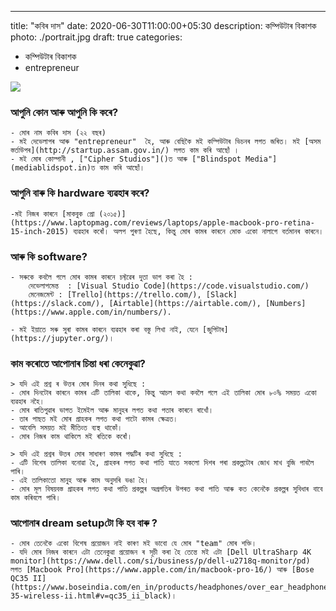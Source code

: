 ---
title: "কবিৰ দাস"
date: 2020-06-30T11:00:00+05:30
description: কম্পিউটাৰ বিকাশক
photo: ./portrait.jpg
draft: true
categories:
  - কম্পিউটাৰ বিকাশক
  - entrepreneur



![](/interviews/4/portrait.jpg)

### আপুনি কোন আৰু আপুনি কি কৰে?
	- মোৰ নাম কবিৰ দাস (২২ বছৰ)
	- মই দেভেলাপৰ আৰু "entrepreneur"  হৈ, আৰু বেছিকৈ মই কম্পিউটাৰ ভিচনৰ লগত জৰিত। মই [অসম স্তৰ্তাউপৰ](http://startup.assam.gov.in/) লগত কাম কৰি আছোঁ ।
	- মই মোৰ কোম্পানী , ["Cipher Studios"]()ত আৰু ["Blindspot Media"](mediablidspot.in)ত কাম কৰি আছোঁ।

### আপুনি বাৰু কি hardware ব্যৱহাৰ কৰে?
	-মই নিজৰ কাৰনে [মাকবুক প্ৰো (২০১৫)](https://www.laptopmag.com/reviews/laptops/apple-macbook-pro-retina-15-inch-2015) ব্যৱহাৰ কৰোঁ। অলপ পুৰণা হৈছে, কিন্তু মোৰ কামৰ কাৰনে মোক একো নালাগে বৰ্তমানৰ কাৰনে।

### আৰু কি software?
	- সৰুকে কবলৈ গলে মোৰ কামৰ কাৰনে চফ্টৱেৰ দুতা ভাগ কৰা হৈ :
		দেভেলাপমেন্ত  : [Visual Studio Code](https://code.visualstudio.com/)
		মেনেজমেন্ট : [Trello](https://trello.com/), [Slack](https://slack.com/), [Airtable](https://airtable.com/), [Numbers](https://www.apple.com/in/numbers/).

	- মই ইয়াতে সৰু সুৰা কামৰ কাৰনে ব্যৱহাৰ কৰা বস্তু লিখা নাই, যেনে [জুপিটাৰ](https://jupyter.org/)।


### কাম কৰোতে আপোনাৰ চিন্তা ধৰা কেনেকুৱা?

	> যদি এই প্ৰশ্ন ৰ উত্তৰ মোৰ দিনৰ কথা সুধিছে :
	- মোৰ দিনটোৰ কাৰনে কামৰ এটি তালিকা থাকে, কিন্তু আচল কথা কবলৈ গলে এই তালিকা মোৰ ৮০% সময়ত একো ব্যৱহাৰ নহৈ।
	- মোৰ ৰাতিপুৱাৰ ভাগত ইমেইল আৰু মানুহৰ লগত কথা পতাৰ কাৰনে ৰাখোঁ।
	- তাৰ পাছত মই মোৰ গ্ৰাহকৰ লগত কথা পাটো কামৰ ক্ষেত্ৰত।
	- আবেলি সময়ত মই মীতিংত ব্যস্থ থাকোঁ। 
	- মোৰ নিজৰ কাম থাকিলে মই ৰতিকে কৰোঁ।

	> যদি এই প্ৰশ্নৰ উত্তৰ মোৰ সাধাৰণ কামৰ পদ্ধটিৰ কথা সুধিছে :
	- এটি বিশেষ তালিকা বনোৱা হৈ, গ্ৰাহকৰ লগত কথা পাতি যাতে সকলো দিশৰ পৰা প্ৰকল্পটোৰ জোখ মাখ বুজি পাবলৈ পাৰি।
	- এই তালিকাতো মানুহ আৰু কাম অনুসৰি ভঙা হৈ।
	- মোৰ মূল বিষয়বস্ত গ্ৰাহকৰ লগত কথা পাতি প্ৰকল্পৰ অগ্ৰগতিৰ উপৰত কথা পাতি আৰু কত কেনেকৈ প্ৰকল্পৰ সুবিধাৰ বাবে কাম কৰিবলে পাৰি।

### আপোনাৰ dream setupটো কি হব বাৰু ?
	- মোৰ তেনেকৈ একো বিশেষ প্ৰয়োজন নাই কাৰণ মই ভাবো যে মোৰ "team" মোৰ শক্তি। 
	- যদি মোৰ নিজৰ কাৰনে এটা তেনেকুৱা প্ৰয়োজন ৰ সূচী কৰা হৈ তেন্তে মই এটা [Dell UltraSharp 4K monitor](https://www.dell.com/si/business/p/dell-u2718q-monitor/pd) লগত [Macbook Pro](https://www.apple.com/in/macbook-pro-16/) আৰু [Bose QC35 II](https://www.boseindia.com/en_in/products/headphones/over_ear_headphones/quietcomfort-35-wireless-ii.html#v=qc35_ii_black)।